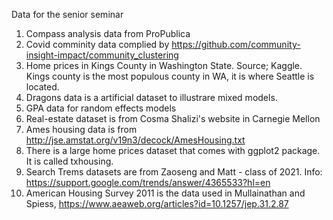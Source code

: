 Data for the senior seminar

1. Compass analysis data from ProPublica
2. Covid comminity data complied by https://github.com/community-insight-impact/community_clustering
3. Home prices in Kings County in Washington State.  Source; Kaggle.  Kings county is the most populous county in WA, it is where Seattle is located.
4. Dragons data is a artificial dataset to illustrare mixed models.
5. GPA data for random effects models
6. Real-estate dataset is from Cosma Shalizi's website in Carnegie Mellon
7. Ames housing data is from http://jse.amstat.org/v19n3/decock/AmesHousing.txt
8. There is a large home prices dataset that comes with ggplot2 package.  It is called txhousing.
9. Search Trems datasets are from Zaoseng and Matt - class of 2021.  Info: https://support.google.com/trends/answer/4365533?hl=en
10. American Housing Survey 2011 is the data used in Mullainathan and Spiess, https://www.aeaweb.org/articles?id=10.1257/jep.31.2.87



